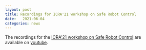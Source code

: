 ```yaml
---
layout: post
title: Recordings for ICRA'21 workshop on Safe Robot Control
date:   2021-06-04
categories: news
---
```

The recordings for the [ICRA'21 workshop on Safe Robot Control](https://scl-icra2021.github.io/) are available on [youtube](https://www.youtube.com/watch?v=BVJZ1AWOEuI).
